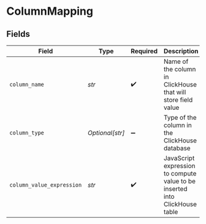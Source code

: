 # ColumnMapping


## Fields

| Field                                                                       | Type                                                                        | Required                                                                    | Description                                                                 |
| --------------------------------------------------------------------------- | --------------------------------------------------------------------------- | --------------------------------------------------------------------------- | --------------------------------------------------------------------------- |
| `column_name`                                                               | *str*                                                                       | :heavy_check_mark:                                                          | Name of the column in ClickHouse that will store field value                |
| `column_type`                                                               | *Optional[str]*                                                             | :heavy_minus_sign:                                                          | Type of the column in the ClickHouse database                               |
| `column_value_expression`                                                   | *str*                                                                       | :heavy_check_mark:                                                          | JavaScript expression to compute value to be inserted into ClickHouse table |